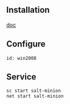## Installation
[doc](https://docs.saltstack.com/en/latest/topics/installation/windows.html)  
## Configure
```
id: win2008
```
## Service
```
sc start salt-minion
net start salt-minion
```
